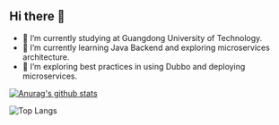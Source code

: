 ## Hi there 👋

- 📖 I’m currently studying at Guangdong University of Technology.
- 🌱 I’m currently learning Java Backend and exploring microservices architecture.
- 🤔 I’m exploring best practices in using Dubbo and deploying microservices.

[![Anurag's github stats](https://github-readme-stats.vercel.app/api?username=Tsukilc "![Anurag's github stats")](https://github.com/anuraghazra/github-readme-stats)

![Top Langs](https://github-readme-stats.vercel.app/api/top-langs/?username=Tsukilc)

